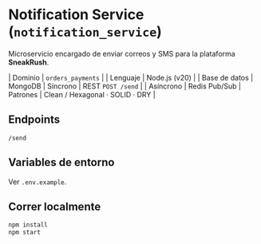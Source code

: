 # Notification Service (`notification_service`)

Microservicio encargado de enviar correos y SMS para la plataforma **SneakRush**.


| Dominio | `orders_payments` |
| Lenguaje | Node.js (v20) |
| Base de datos | MongoDB 
| Síncrono | REST `POST /send` |
| Asíncrono | Redis Pub/Sub 
| Patrones | Clean / Hexagonal · SOLID · DRY |

## Endpoints

 `/send` 
## Variables de entorno

Ver `.env.example`.

## Correr localmente

```bash
npm install
npm start
